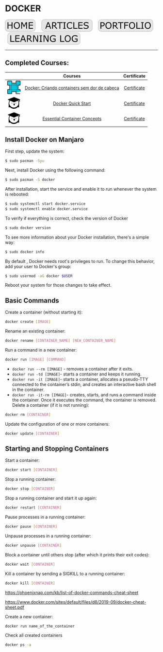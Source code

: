 # DOCKER

[![HOME](../../img/button_home.png)](https://github.com/mmmarceleza/My-Learning-Tracker#marcelos-learning-tracker) &nbsp; &nbsp; [![MY ARTICLES](../../img/button_article.png)](https://github.com/mmmarceleza/My-Learning-Tracker/blob/master/content/my-articles.md#my-articles) &nbsp; &nbsp; [![PORTFOLIO](../../img/button_portfolio.png)](https://github.com/mmmarceleza/My-Learning-Tracker/blob/master/content/portfolio.md#portfolio) &nbsp; &nbsp; [![LEARNING LOG](../../img/button_log.png)](https://github.com/mmmarceleza/My-Learning-Tracker/blob/master/content/learning-log.md#learning-log)

***

## Completed Courses:

|   | Courses | Certificate |
|:---:|:---:|:---:|
| ![Docker](../../img/docker-alura.png) | [Docker: Criando containers sem dor de cabeça](https://cursos.alura.com.br/course/docker-e-docker-compose) | [Certificate](https://cursos.alura.com.br/certificate/2b0189ad-54fa-4016-b05d-a0e2bad1464c) |
| ![Docker](../../img/linuxacademy.png) | [Docker Quick Start](https://acloudguru.com/course/docker-quick-start) | [Certificate](https://linuxacademy.com/profile/u/cert/id/407900) |
| ![Docker](../../img/linuxacademy.png) | [Essential Container Concepts](https://acloudguru.com/course/essential-container-concepts) | [Certificate](https://linuxacademy.com/profile/u/cert/id/408050) |

## Install Docker on Manjaro
First step, update the system:
```bash
$ sudo pacman -Syu
```
Next, install Docker using the following command:
```bash
$ sudo pacman -S docker
```
After installation, start the service and enable it to run whenever the system is rebooted:
```bash
$ sudo systemctl start docker.service
$ sudo systemctl enable docker.service
```
To verify if everything is correct, check the version of Docker
```bash
$ sudo docker version
```
To see more information about your Docker installation, there's a simple way:
```bash
$ sudo docker info
```
By default , Docker needs root's privileges to run. To change this behavior, add your user to Docker's group:
```bash
$ sudo usermod -aG docker $USER
```
Reboot your system for those changes to take effect.
## Basic Commands
Create a container (without starting it):
```bash
docker create [IMAGE]
```
Rename an existing container:
```bash
docker rename [CONTAINER_NAME] [NEW_CONTAINER_NAME]
```
Run a command in a new container:
```bash
docker run [IMAGE] [COMMAND]
```
 - `docker run --rm [IMAGE]` - removes a container after it exits.
 - `docker run -td [IMAGE]`-  starts a container and keeps it running.
 - `docker run -it [IMAGE]`- starts a container, allocates a pseudo-TTY connected to the container’s stdin, and creates an interactive bash shell in the container.
 - `docker run -it-rm [IMAGE]`- creates, starts, and runs a command inside the container. Once it executes the command, the container is removed.
Delete a container (if it is not running):
```bash
docker rm [CONTAINER]
```
Update the configuration of one or more containers:
```bash
docker update [CONTAINER]
```
## Starting and Stopping Containers
Start a container:
```bash
docker start [CONTAINER]
```
Stop a running container:
```bash
docker stop [CONTAINER]
```
Stop a running container and start it up again:
```bash
docker restart [CONTAINER]
```
Pause processes in a running container:
```bash
docker pause [CONTAINER]
```
Unpause processes in a running container:
```bash
docker unpause [CONTAINER]
```
Block a container until others stop (after which it prints their exit codes):
```bash
docker wait [CONTAINER]
```
Kill a container by sending a SIGKILL to a running container:
```bash
docker kill [CONTAINER]
```

https://phoenixnap.com/kb/list-of-docker-commands-cheat-sheet

https://www.docker.com/sites/default/files/d8/2019-09/docker-cheat-sheet.pdf


Create a new container:
```bash
docker run name_of_the_container
```
Check all created containers 
```bash
docker ps -a
```

